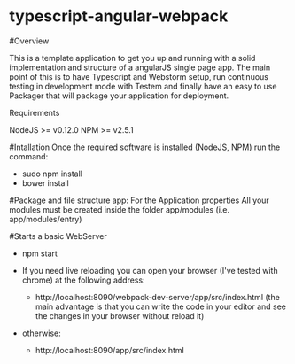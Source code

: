 # typescript-angular-webpack

#Overview

This is a template application to get you up and running with a solid implementation and structure of a angularJS single page app. The main point of this is to have Typescript and Webstorm setup, run continuous testing in development mode with Testem and finally have an easy to use Packager that will package your application for deployment.

Requirements

NodeJS >= v0.12.0
NPM >= v2.5.1

#Intallation
Once the required software is installed (NodeJS, NPM) run the command:
- sudo npm install 
- bower install

#Package and file structure
app: For the Application properties
All your modules must be created inside the folder app/modules (i.e. app/modules/entry)


#Starts a basic WebServer
- npm start

- If you need live reloading you can open your browser (I've tested with chrome) at the following address:
    - http://localhost:8090/webpack-dev-server/app/src/index.html (the main advantage is that you can write the code in your editor and see the changes in your browser without reload it)
     
- otherwise:
    - http://localhost:8090/app/src/index.html
